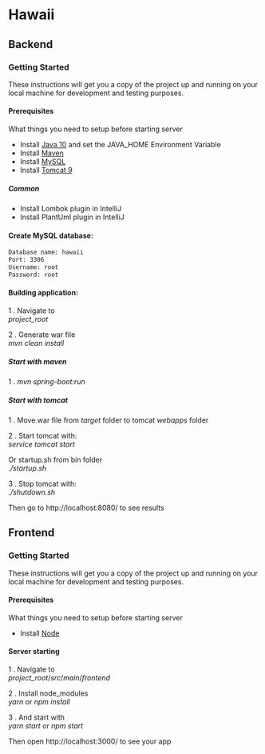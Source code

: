 # Hawaii

## Backend

### Getting Started
These instructions will get you a copy of the project up and running on your local machine for development and testing purposes.

#### Prerequisites
What things you need to setup before starting server

- Install [Java 10](https://docs.oracle.com/javase/10/install/overview-jdk-10-and-jre-10-installation.htm#JSJIG-GUID-8677A77F-231A-40F7-98B9-1FD0B48C346A) and set the JAVA_HOME Environment Variable
- Install [Maven](https://maven.apache.org/install.html)
- Install [MySQL](https://dev.mysql.com/doc/mysql-installation-excerpt/5.7/en/)
- Install [Tomcat 9](https://octopus.com/blog/installing-tomcat-from-scratch)

##### Common
- Install Lombok plugin in IntelliJ
- Install PlantUml plugin in IntelliJ

#### Create MySQL database:
```sh
Database name: hawaii
Port: 3306
Username: root
Password: root
```

#### Building application:

1 . Navigate to <br/>
_project\_root_

2 . Generate war file <br/>
_mvn_ _clean_ _install_

##### Start with maven

1 . _mvn_ _spring-boot:run_

##### Start with tomcat

1 . Move war file from _target_ folder to tomcat _webapps_ folder

2 . Start tomcat with: <br/>
_service_ _tomcat_ _start_ 

Or startup.sh from bin folder <br/>
_./startup.sh_

3 . Stop tomcat with: <br/>
_./shutdown.sh_ 

Then go to http://localhost:8080/ to see results

## Frontend

### Getting Started

These instructions will get you a copy of the project up and running on your local machine for development and testing purposes.

#### Prerequisites

What things you need to setup before starting server

- Install [Node](https://nodejs.org/en/)

#### Server starting

1 . Navigate to <br/>
_project\_root_/_src_/_main_/_frontend_

2 . Install node_modules <br/>
_yarn_ or _npm_ _install_

3 . And start with <br/>
_yarn_ _start_ or _npm_ _start_

Then open http://localhost:3000/ to see your app